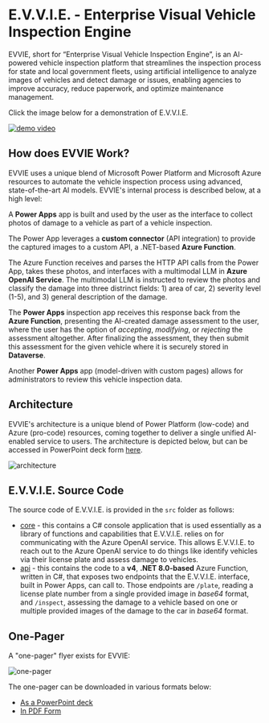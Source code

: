 # E.V.V.I.E. - **E**nterprise **V**isual **V**ehicle **I**nspection **E**ngine
EVVIE, short for “Enterprise Visual Vehicle Inspection Engine”, is an AI-powered vehicle inspection platform that streamlines the inspection process for state and local government fleets, using artificial intelligence to analyze images of vehicles and detect damage or issues, enabling agencies to improve accuracy, reduce paperwork, and optimize maintenance management.

Click the image below for a demonstration of E.V.V.I.E.

[![demo video](https://i.imgur.com/iNToam3.png)](https://youtu.be/Kw98NkFkoXI)

## How does EVVIE Work?
EVVIE uses a unique blend of Microsoft Power Platform and Microsoft Azure resources to automate the vehicle inspection process using advanced, state-of-the-art AI models. EVVIE's internal process is described below, at a high level:

A **Power Apps** app is built and used by the user as the interface to collect photos of damage to a vehicle as part of a vehicle inspection.

The Power App leverages a **custom connector** (API integration) to provide the captured images to a custom API, a .NET-based **Azure Function**.

The Azure Function receives and parses the HTTP API calls from the Power App, takes these photos, and interfaces with a multimodal LLM in **Azure OpenAI Service**. The multimodal LLM is instructed to review the photos and classify the damage into three distrinct fields: 1) area of car, 2) severity level (1-5), and 3) general description of the damage.

The **Power Apps** inspection app receives this response back from the **Azure Function**, presenting the AI-created damage assessment to the user, where the user has the option of *accepting*, *modifying*, or *rejecting* the assessment altogether. After finalizing the assessment, they then submit this assessment for the given vehicle where it is securely stored in **Dataverse**.

Another **Power Apps** app (model-driven with custom pages) allows for administrators to review this vehicle inspection data.

## Architecture
EVVIE's architecture is a unique blend of Power Platform (low-code) and Azure (pro-code) resources, coming together to deliver a single unified AI-enabled service to users. The architecture is depicted below, but can be accessed in PowerPoint deck form [here](./architecture.pptx).

![architecture](https://i.imgur.com/uT6N82Y.jpeg)

## E.V.V.I.E. Source Code
The source code of E.V.V.I.E. is provided in the `src` folder as follows:
- [core](./src/core/) - this contains a C# console application that is used essentially as a library of functions and capabilities that E.V.V.I.E. relies on for communicating with the Azure OpenAI service. This allows E.V.V.I.E. to reach out to the Azure OpenAI service to do things like identify vehicles via their license plate and assess damage to vehicles.
- [api](./src/api/) - this contains the code to a **v4**, **.NET 8.0-based** Azure Function, written in C#, that exposes two endpoints that the E.V.V.I.E. interface, built in Power Apps, can call to. Those endpoints are `/plate`, reading a license plate number from a single provided image in *base64* format, and `/inspect`, assessing the damage to a vehicle based on one or multiple provided images of the damage to the car in *base64* format.

## One-Pager
A "one-pager" flyer exists for EVVIE:

![one-pager](https://i.imgur.com/Y3dUY0M.jpeg)

The one-pager can be downloaded in various formats below:
- [As a PowerPoint deck](./one-pager/one-pager.pptx)
- [In PDF Form](./one-pager/one-pager.pdf)